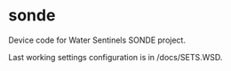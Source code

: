 # sonde
Device code for Water Sentinels SONDE project.

Last working settings configuration is in /docs/SETS.WSD.

